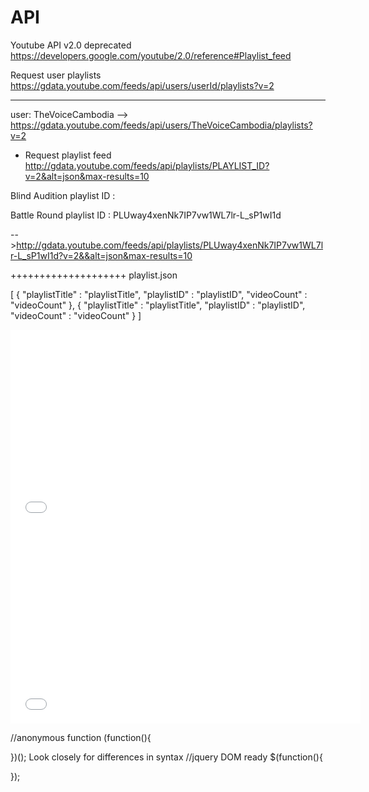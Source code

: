 # API

Youtube API v2.0 deprecated
https://developers.google.com/youtube/2.0/reference#Playlist_feed

Request user playlists
https://gdata.youtube.com/feeds/api/users/userId/playlists?v=2
******
user: TheVoiceCambodia
--> https://gdata.youtube.com/feeds/api/users/TheVoiceCambodia/playlists?v=2


- Request playlist feed
http://gdata.youtube.com/feeds/api/playlists/PLAYLIST_ID?v=2&alt=json&max-results=10

Blind Audition playlist ID : 

Battle Round playlist ID : PLUway4xenNk7IP7vw1WL7lr-L_sP1wI1d

-->http://gdata.youtube.com/feeds/api/playlists/PLUway4xenNk7IP7vw1WL7lr-L_sP1wI1d?v=2&&alt=json&max-results=10

++++++++++++++++++++
playlist.json

[
{
    "playlistTitle" : "playlistTitle",
    "playlistID" : "playlistID",
    "videoCount" : "videoCount"
},
{
    "playlistTitle" : "playlistTitle",
    "playlistID" : "playlistID",
    "videoCount" : "videoCount"
}
]


<iframe width="560" height="315" src="//www.youtube.com/embed/NZ8I5ppPy50?list=UUosuzQQUHjoPXUePHOiQSdg"
frameborder="0" allowfullscreen></iframe>

<iframe width="560" height="315" src="//www.youtube.com/embed/7Aoccl5xgqI"
frameborder="0" allowfullscreen></iframe>


//anonymous function
(function(){

})();
Look closely for differences in syntax
//jquery DOM ready
$(function(){

});